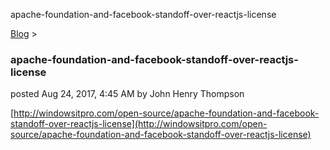 apache-foundation-and-facebook-standoff-over-reactjs-license 

[Blog](../z-blog-1.html)‎ > ‎

### apache-foundation-and-facebook-standoff-over-reactjs-license

posted Aug 24, 2017, 4:45 AM by John Henry Thompson

[http://windowsitpro.com/open-source/apache-foundation-and-facebook-standoff-over-reactjs-license](http://windowsitpro.com/open-source/apache-foundation-and-facebook-standoff-over-reactjs-license)

  

